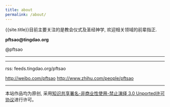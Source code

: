```yaml
---
title: about
permalink: /about/
---
```


{{site.title}}目前主要关注的是教会仪式及圣经神学, 欢迎相关领域的前辈指正.

**pftsao**<span><strong>@</strong><span>**tingdao.org**

@pftsao

---------


--------

rss: feeds.tingdao.org/pftsao

http://weibo.com/pftsao
http://www.zhihu.com/people/pftsao

----------

本站作品均为原创, 采用[知识共享署名-非商业性使用-禁止演绎 3.0 Unported许可协议](http://creativecommons.org/licenses/by-nc-nd/3.0/)进行许可。
